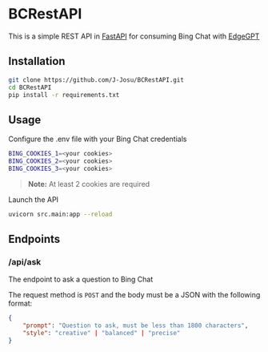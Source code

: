 # BCRestAPI

This is a simple REST API in [FastAPI]() for consuming Bing Chat with [EdgeGPT](https://github.com/acheong08/EdgeGPT)


## Installation

```bash
git clone https://github.com/J-Josu/BCRestAPI.git
cd BCRestAPI
pip install -r requirements.txt
```

## Usage

Configure the .env file with your Bing Chat credentials

```bash
BING_COOKIES_1=<your cookies>
BING_COOKIES_2=<your cookies>
BING_COOKIES_3=<your cookies>
```

> **Note:** At least 2 cookies are required

Launch the API

```bash
uvicorn src.main:app --reload
```

## Endpoints

### /api/ask

The endpoint to ask a question to Bing Chat

The request method is `POST` and the body must be a JSON with the following format:

```json
{
    "prompt": "Question to ask, must be less than 1800 characters",
    "style": "creative" | "balanced" | "precise"
}
```

